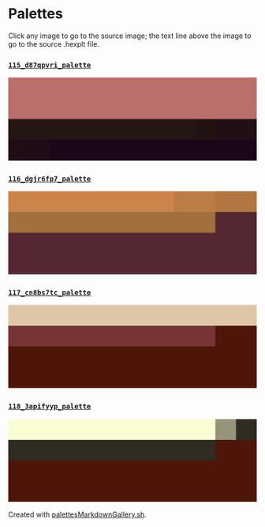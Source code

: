 # Palettes

Click any image to go to the source image; the text line above the image to go to the source .hexplt file.

### [`115_d87qpvri_palette`](115_d87qpvri_palette.hexplt)

[ ![115_d87qpvri_palette.png](115_d87qpvri_palette.png) ](115_d87qpvri_palette.png)

### [`116_dgjr6fp7_palette`](116_dgjr6fp7_palette.hexplt)

[ ![116_dgjr6fp7_palette.png](116_dgjr6fp7_palette.png) ](116_dgjr6fp7_palette.png)

### [`117_cn8bs7tc_palette`](117_cn8bs7tc_palette.hexplt)

[ ![117_cn8bs7tc_palette.png](117_cn8bs7tc_palette.png) ](117_cn8bs7tc_palette.png)

### [`118_3apifyyp_palette`](118_3apifyyp_palette.hexplt)

[ ![118_3apifyyp_palette.png](118_3apifyyp_palette.png) ](118_3apifyyp_palette.png)

Created with [palettesMarkdownGallery.sh](https://github.com/earthbound19/_ebDev/blob/master/scripts/imgAndVideo/palettesMarkdownGallery.sh).